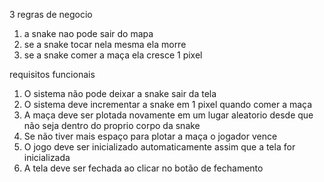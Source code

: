 3 regras de negocio

1. a snake nao pode sair do mapa
2. se a snake tocar nela mesma ela morre
3. se a snake comer a maça ela cresce 1 pixel


requisitos funcionais

1. O sistema não pode deixar a snake sair da tela
2. O sistema deve incrementar a snake em 1 pixel quando comer a maça
3. A maça deve ser plotada novamente em um lugar aleatorio desde que não seja dentro do proprio corpo da snake
4. Se não tiver mais espaço para plotar a maça o jogador vence
5. O jogo deve ser inicializado automaticamente assim que a tela for inicializada
6. A tela deve ser fechada ao clicar no botão de fechamento